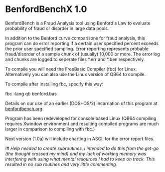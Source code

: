 # BenfordBenchX 1.0
BenfordBench is a Fraud Analysis tool using Benford's Law to evaluate probability of fraud or disorder in large data pools.

In addition to the Benford curve comparisons for fraud analysis, this program can do error reporting if a certain user specified percent exceeds the prior user specified sampling. Error reporting represents probable fraud/disorder of a sample chunk of (usually) 10,000 or more. The error log and chunks are logged to seperate files *.err and *.ben respectively.

To compile you will need the FreeBasic Compiler (fbc) for Linux. Alternatively you can also use the Linux version of QB64 to compile.

To compile after installing fbc, specify this way:

fbc -lang qb benford.bas

Details on our use of an earlier (DOS+OS/2) incarnation of this program at <a href="https://benfordbench.org">benfordbench.org</a>

Program has been redeveloped for console based Linux (QB64 compiling requires Xwindow environment and resulting compiled programs are much larger in comparison to compiling with fbc.)

Next version (1.0a) will include charting in ASCII for the error report files.

<i>!# Help needed to create subroutines. I intended to do this from the get-go (the thought crossed my mind) and my lack of working memory was interfering with using what mental resources I had to keep on track. This resulted in no sub routines and very little commenting.</i>
